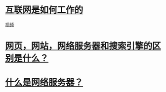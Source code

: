 # [互联网是如何工作的](https://developer.mozilla.org/zh-CN/docs/Learn/Common_questions/How_does_the_Internet_work)

[视频](https://www.bilibili.com/video/BV1Rz4y197Jd?spm_id_from=333.337.search-card.all.click)

# [网页，网站，网络服务器和搜索引擎的区别是什么？](https://developer.mozilla.org/zh-CN/docs/Learn/Common_questions/Pages_sites_servers_and_search_engines)



# [什么是网络服务器？](https://developer.mozilla.org/zh-CN/docs/Learn/Common_questions/What_is_a_web_server)
